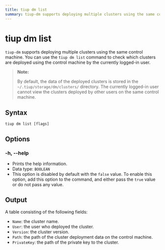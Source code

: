 ```yaml
---
title: tiup dm list
summary: tiup-dm supports deploying multiple clusters using the same control machine. The "tiup dm list" command checks which clusters are deployed by the currently logged-in user. The data is stored in the ~/.tiup/storage/dm/clusters/ directory. The user can view the cluster name, deploying user, version, path, and private key.
---
```


# tiup dm list

`tiup-dm` supports deploying multiple clusters using the same control machine. You can use the `tiup dm list` command to check which clusters are deployed using the control machine by the currently logged-in user.

> **Note:**
>
> By default, the data of the deployed clusters is stored in the `~/.tiup/storage/dm/clusters/` directory. The currently logged-in user cannot view the clusters deployed by other users on the same control machine.

## Syntax

```shell
tiup dm list [flags]
```

## Options

### -h, --help

- Prints the help information.
- Data type: `BOOLEAN`
- This option is disabled by default with the `false` value. To enable this option, add this option to the command, and either pass the `true` value or do not pass any value.

## Output

A table consisting of the following fields:

- `Name`: the cluster name.
- `User`: the user who deployed the cluster.
- `Version`: the cluster version.
- `Path`: the path of the cluster deployment data on the control machine.
- `PrivateKey`: the path of the private key to the cluster.
